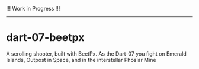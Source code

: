 !!! Work in Progress !!!

---

# dart-07-beetpx
A scrolling shooter, built with BeetPx. As the Dart-07 you fight on Emerald Islands, Outpost in Space, and in the interstellar Phoslar Mine
